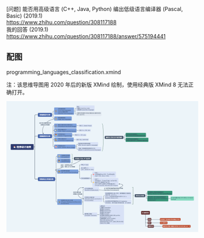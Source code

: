 [问题] 能否用高级语言 (C++, Java, Python) 编出低级语言编译器 (Pascal, Basic) (2019.1)  
<https://www.zhihu.com/question/308117188>  
我的回答 (2019.1)  
<https://www.zhihu.com/question/308117188/answer/575194441>

## 配图

programming_languages_classification.xmind

注：该思维导图用 2020 年后的新版 XMind 绘制，使用经典版 XMind 8 无法正确打开。

![](programming_languages_classification.png)
